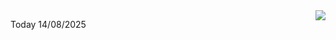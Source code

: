 <img align="right" src="https://media.giphy.com/media/M9gbBd9nbDrOTu1Mqx/giphy.gif">


Today 14/08/2025
